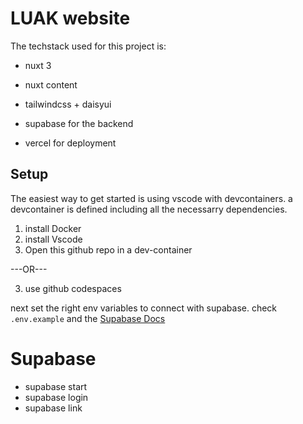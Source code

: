 # LUAK website

The techstack used for this project is:

- nuxt 3
- nuxt content
- tailwindcss + daisyui

- supabase for the backend
- vercel for deployment

## Setup

The easiest way to get started is using vscode with devcontainers. a devcontainer is defined including all the necessarry dependencies.

1. install Docker
2. install Vscode
3. Open this github repo in a dev-container

---OR---

3. use github codespaces

next set the right env variables to connect with supabase. check `.env.example` and the [Supabase Docs](https://supabase.com/docs/guides/getting-started)

# Supabase

- supabase start
- supabase login
- supabase link
